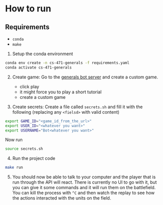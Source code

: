 # How to run

## Requirements
- `conda`
- `make`

1. Setup the conda environment
```bash
conda env create -n cs-471-generals -f requirements.yaml
conda activate cs-471-generals
```

2. Create game:
Go to the [generals bot server](https://bot.generals.io/) and create a custom game.
    - click play
    - it might force you to play a short tutorial
    - create a custom game

3. Create secrets:
Create a file called `secrets.sh` and fill it with the following (replacing any `<fielsd>` with valid content)
```bash
export GAME_ID="<game_id_from_the_url>"
export USER_ID="<whatever you want>"
export USERNAME="Bot<whatever you want>"
```

Now run
```bash
source secrets.sh
```

4. Run the project code
```bash
make run
```

5. You should now be able to talk to your computer and the player that is run through the API will react. 
There is currently no UI to go with it, but you can give it some commands and it will run them on the battlefield.
You can kill the process with `^C` and then watch the replay to see how the actions interacted with the units on the field.